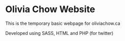 Olivia Chow Website
================

This is the temporary basic webpage for oliviachow.ca

Developed using SASS, HTML and PHP (for twitter)
